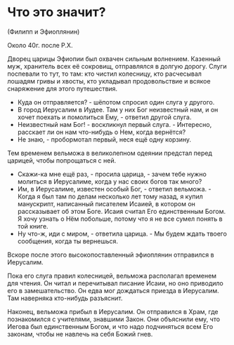 # Что это значит?

(Филипп и Эфиоплянин)

Около 40г. после Р.Х.



Дворец царицы Эфиопии был охвачен сильным волнением. Казенный муж, хранитель всех её сокровищ, отправлялся в долгую дорогу. Слуги поспевали то тут, то там: кто чистил колесницу, кто расчесывал лошадям гривы и хвосты, кто укладывал продовольствие и всякое снаряжение для этого путешествия.



*   Куда он отправляется? - шёпотом спросил один слуга у другого.
*   В город Иерусалим в Иудее. Там у них Бог неизвестный нам, и он хочет поехать и помолиться Ему, - ответил другой слуга.
*   Неизвестный нам Бог! - воскликнул первый слуга. - Интересно, расскает ли он нам что-нибудь о Нем, когда вернётся?
*   Не знаю, - пробормотал первый, неся ещё одну корзину.

Тем временем вельможа в великолепном одеянии предстал перед царицей, чтобы попрощаться с ней.

*   Скажи-ка мне ещё раз, - просила царица, - зачем тебе нужно молиться в Иерусалиме, когда у нас своих богов так много?
*   Им, в Иерусалиме, известен особый Бог, - ответил вельможа. - Когда я был там по делам несколько лет тому назад, я купил манускрипт, написанный писателем Исаией, в котором он рассказывает об этом Боге. Исаия считал Его единственным Богом. Я хочу узнать о Нём побольше, потому что я не все сумел понять в той книге.
*   Ну что-ж, иди с миром, - ответила царица. - Мы будем ждать твоего сообщения, когда ты вернешься.

Вскоре после этого высокопоставленный эфиоплянин отправился в Иерусалим.



Пока его слуга правил колесницей, вельможа располагал временем для чтения. Он читал и перечитывал писание Исаии, но оно приводило его в замешательство. Он едва мог дождаться приезда в Иерусалим. Там наверняка кто-нибудь разъяснит.



Наконец, вельможа прибыл в Иерусалим. Он отправился в Храм, где познакомился с учителями, знавшими Закон. Они объяснили ему, что Иегова был единственным Богом, и что надо подчиняться всем Его законам, чтобы не навлечь на себя Божий гнев.

